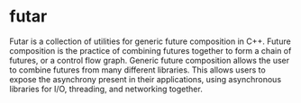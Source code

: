 # futar

Futar is a collection of utilities for generic future composition in C++.  Future composition is the practice of combining futures together to form a chain of futures, or a control flow graph.  Generic future composition allows the user to combine futures from many different libraries.  This allows users to expose the asynchrony present in their applications, using asynchronous libraries for I/O, threading, and networking together.

